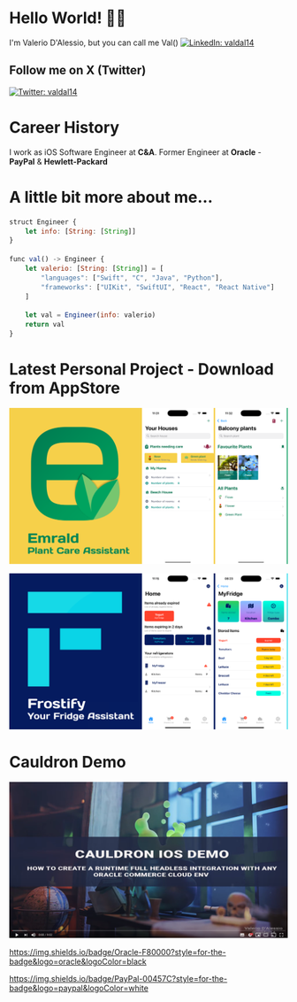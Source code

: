 # Hello World!  👋🏻

I'm Valerio D'Alessio, but you can call me Val() [![LinkedIn: valdal14](https://img.shields.io/badge/LinkedIn-0077B5?style=for-the-badge&logo=linkedin&logoColor=white)](https://www.linkedin.com/in/valdal14/) 

## Follow me on X (Twitter)
[![Twitter: valdal14](https://img.shields.io/twitter/follow/valdal14?label=Valerio%20D%27Alessio&style=social)](https://twitter.com/valdal14) 

# Career History

I work as iOS Software Engineer at **C&A**. Former Engineer at **Oracle** - **PayPal** & **Hewlett-Packard**

# A little bit more about me...

```javascript
struct Engineer {
    let info: [String: [String]]
}

func val() -> Engineer {
    let valerio: [String: [String]] = [
        "languages": ["Swift", "C", "Java", "Python"],
        "frameworks": ["UIKit", "SwiftUI", "React", "React Native"]
    ]

    let val = Engineer(info: valerio)
    return val
}
```

# Latest Personal Project - Download from AppStore

[![Watch the video](https://github.com/valdal14/valdal14/blob/main/emerald-banner.png?raw=true)](https://apps.apple.com/app/id6503892248)

[![Watch the video](https://github.com/valdal14/valdal14/blob/main/frostify-banner.png?raw=true)](https://apps.apple.com/app/id6739462653)

# Cauldron Demo

[![Watch the video](https://github.com/valdal14/valdal14/blob/main/cauldron.png?raw=true)](https://www.youtube.com/watch?v=gmRWrJOLkUI)


https://img.shields.io/badge/Oracle-F80000?style=for-the-badge&logo=oracle&logoColor=black

https://img.shields.io/badge/PayPal-00457C?style=for-the-badge&logo=paypal&logoColor=white


